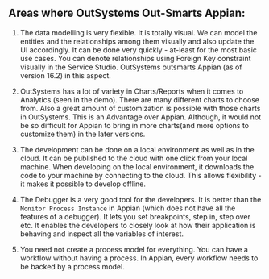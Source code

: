 ## **Areas where OutSystems Out-Smarts Appian:**

1. The data modelling is very flexible. It is totally visual. We can model the entities and the relationships among them visually and also update the UI accordingly. It can be done very quickly - at-least for the most basic use cases. You can denote relationships using Foreign Key constraint visually in the Service Studio. OutSystems outsmarts Appian \(as of version 16.2\) in this aspect.

2. OutSystems has a lot of variety in Charts\/Reports when it comes to Analytics \(seen in the demo\). There are many different charts to choose from. Also a great amount of customization is possible with those charts in OutSystems. This is an Advantage over Appian. Although, it would not be so difficult for Appian to bring in more charts\(and more options to customize them\) in the later versions.

3. The development can be done on a local environment as well as in the cloud. It can be published to the cloud with one click from your local machine. When developing on the local environment, it downloads the code to your machine by connecting to the cloud. This allows flexibility - it makes it possible to develop offline.

4. The Debugger is a very good tool for the developers. It is better than the `Monitor Process Instance` in Appian \(which does not have all the features of a debugger\). It lets you set breakpoints, step in, step over etc. It enables the developers to closely look at how their application is behaving and inspect all the variables of interest.

5. You need not create a process model for everything. You can have a workflow without having a process. In Appian, every workflow needs to be backed by a process model.


